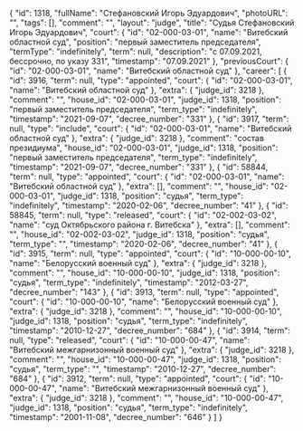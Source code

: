 {
    "id": 1318,
    "fullName": "Стефановский Игорь Эдуардович",
    "photoURL": "",
    "tags": [],
    "comment": "",
    "layout": "judge",
    "title": "Судья Стефановский Игорь Эдуардович",
    "court": {
        "id": "02-000-03-01",
        "name": "Витебский областной суд",
        "position": "первый заместитель председателя",
        "termType": "indefinitely",
        "term": null,
        "description": "c 07.09.2021, бессрочно, по указу 331",
        "timestamp": "07.09.2021"
    },
    "previousCourt": {
        "id": "02-000-03-01",
        "name": "Витебский областной суд"
    },
    "career": [
        {
            "id": 3916,
            "term": null,
            "type": "appointed",
            "court": {
                "id": "02-000-03-01",
                "name": "Витебский областной суд"
            },
            "extra": {
                "judge_id": 3218
            },
            "comment": "",
            "house_id": "02-000-03-01",
            "judge_id": 1318,
            "position": "первый заместитель председателя",
            "term_type": "indefinitely",
            "timestamp": "2021-09-07",
            "decree_number": "331"
        },
        {
            "id": 3917,
            "term": null,
            "type": "include",
            "court": {
                "id": "02-000-03-01",
                "name": "Витебский областной суд"
            },
            "extra": {
                "judge_id": 3218
            },
            "comment": "состав президиума",
            "house_id": "02-000-03-01",
            "judge_id": 1318,
            "position": "первый заместитель председателя",
            "term_type": "indefinitely",
            "timestamp": "2021-09-07",
            "decree_number": "331"
        },
        {
            "id": 58844,
            "term": null,
            "type": "appointed",
            "court": {
                "id": "02-000-03-01",
                "name": "Витебский областной суд"
            },
            "extra": [],
            "comment": "",
            "house_id": "02-000-03-01",
            "judge_id": 1318,
            "position": "судья",
            "term_type": "indefinitely",
            "timestamp": "2020-02-06",
            "decree_number": "41"
        },
        {
            "id": 58845,
            "term": null,
            "type": "released",
            "court": {
                "id": "02-002-03-02",
                "name": "суд Октябрьского района г. Витебска"
            },
            "extra": [],
            "comment": "",
            "house_id": "02-002-03-02",
            "judge_id": 1318,
            "position": "судья",
            "term_type": "",
            "timestamp": "2020-02-06",
            "decree_number": "41"
        },
        {
            "id": 3915,
            "term": null,
            "type": "appointed",
            "court": {
                "id": "10-000-00-10",
                "name": "Белорусский военный суд"
            },
            "extra": {
                "judge_id": 3218
            },
            "comment": "",
            "house_id": "10-000-00-10",
            "judge_id": 1318,
            "position": "судья",
            "term_type": "indefinitely",
            "timestamp": "2012-03-27",
            "decree_number": "143"
        },
        {
            "id": 3913,
            "term": null,
            "type": "appointed",
            "court": {
                "id": "10-000-00-10",
                "name": "Белорусский военный суд"
            },
            "extra": {
                "judge_id": 3218
            },
            "comment": "",
            "house_id": "10-000-00-10",
            "judge_id": 1318,
            "position": "судья",
            "term_type": "indefinitely",
            "timestamp": "2010-12-27",
            "decree_number": "684"
        },
        {
            "id": 3914,
            "term": null,
            "type": "released",
            "court": {
                "id": "10-000-00-47",
                "name": "Витебский межгарнизонный военный суд"
            },
            "extra": {
                "judge_id": 3218
            },
            "comment": "",
            "house_id": "10-000-00-47",
            "judge_id": 1318,
            "position": "судья",
            "term_type": "",
            "timestamp": "2010-12-27",
            "decree_number": "684"
        },
        {
            "id": 3912,
            "term": null,
            "type": "appointed",
            "court": {
                "id": "10-000-00-47",
                "name": "Витебский межгарнизонный военный суд"
            },
            "extra": {
                "judge_id": 3218
            },
            "comment": "",
            "house_id": "10-000-00-47",
            "judge_id": 1318,
            "position": "судья",
            "term_type": "indefinitely",
            "timestamp": "2001-11-08",
            "decree_number": "646"
        }
    ]
}